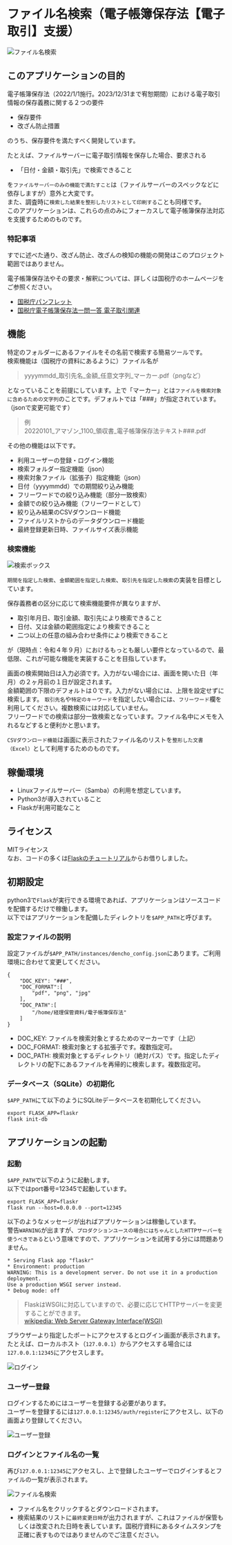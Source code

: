 # ファイル名検索（電子帳簿保存法【電子取引】支援）

![ファイル名検索](https://s3.ap-northeast-1.amazonaws.com/media-new.eranger.co.jp/wp-content/uploads/20220929143538/dencho-list-1.png)

  

## このアプリケーションの目的
電子帳簿保存法（2022/1/1施行。2023/12/31まで宥恕期間）における電子取引情報の保存義務に関する２つの要件
- 保存要件
- 改ざん防止措置  
  
のうち、保存要件を満たすべく開発しています。   
  
たとえば、ファイルサーバーに電子取引情報を保存した場合、要求される  
- 「⽇付・⾦額・取引先」で検索できること  
  
を`ファイルサーバーのみの機能で満たすこと`は（ファイルサーバーのスペックなどに依存しますが）意外と大変です。  
また、調査時に`検索した結果を整形したリストとして印刷する`ことも同様です。  
このアプリケーションは、これらの点のみにフォーカスして電子帳簿保存法対応を支援するためのものです。  


### 特記事項
すでに述べた通り、改ざん防止、改ざんの検知の機能の開発はこのプロジェクト範囲ではありません。  


電子帳簿保存法やその要求・解釈については、詳しくは国税庁のホームページをご参照ください。   
- [国税庁パンフレット](https://www.nta.go.jp/publication/pamph/sonota/0021011-068.pdf)
- [国税庁電子帳簿保存法一問一答 電子取引関連](https://www.nta.go.jp/law/joho-zeikaishaku/sonota/jirei/pdf/0022006-083_06.pdf)
  
  
  
## 機能
特定のフォルダーにあるファイルをその名前で検索する簡易ツールです。   
検索機能は（国税庁の資料にあるように）ファイル名が
>  
> yyyymmdd_取引先名_金額_任意文字列_マーカー.pdf（pngなど）
>  
となっていることを前提にしています。上で「マーカー」とは`ファイルを検索対象に含めるための文字列`のことです。デフォルトでは「###」が指定されています。（jsonで変更可能です）    

>  
> 例  
> 20220101_アマゾン_1100_領収書_電子帳簿保存法テキスト###.pdf  
>  


その他の機能は以下です。  
- 利用ユーザーの登録・ログイン機能
- 検索フォルダー指定機能（json）
- 検索対象ファイル（拡張子）指定機能（json）
- 日付（yyyymmdd）での期間絞り込み機能
- フリーワードでの絞り込み機能（部分一致検索）
- 金額での絞り込み機能（フリーワードとして）
- 絞り込み結果のCSVダウンロード機能
- ファイルリストからのデータダウンロード機能
- 最終登録更新日時、ファイルサイズ表示機能
  

### 検索機能
  
![検索ボックス](https://s3.ap-northeast-1.amazonaws.com/media-new.eranger.co.jp/wp-content/uploads/20220929143552/dencho-search-1.png)
  
  
`期間を指定した検索`、`金額範囲を指定した検索`、`取引先を指定した検索`の実装を目標としています。  

保存義務者の区分に応じて検索機能要件が異なりますが、
- 取引年月日、取引金額、取引先により検索できること
- 日付、又は金額の範囲指定により検索できること
- 二つ以上の任意の組み合わせ条件により検索できること  
  
が（現時点：令和４年９月）におけるもっとも厳しい要件となっているので、最低限、これが可能な機能を実装することを目指しています。    

画面の検索開始日は入力必須です。入力がない場合には、画面を開いた日（年月）の２ヶ月前の１日が設定されます。    
金額範囲の下限のデフォルトは０です。入力がない場合には、上限を設定せずに検索します。
`取引先名`や`特定のキーワード`を指定したい場合には、`フリーワード`欄を利用してください。複数検索には対応していません。  
フリーワードでの検索は部分一致検索となっています。ファイル名中にメモを入れるなどすると便利かと思います。  
  
`CSVダウンロード機能`は画面に表示されたファイル名のリストを`整形した文書（Excel）`として利用するためのものです。  



## 稼働環境
- Linuxファイルサーバー（Samba）の利用を想定しています。   
- Python3が導入されていること   
- Flaskが利用可能なこと   
  


## ライセンス
MITライセンス  
なお、コードの多くは[Flaskのチュートリアル](https://msiz07-flask-docs-ja.readthedocs.io/ja/latest/tutorial/index.html)からお借りしました。
  
  


## 初期設定
python3で`Flask`が実行できる環境であれば、アプリケーションはソースコードを配備するだけで稼働します。  
以下ではアプリケーションを配備したディレクトリを`$APP_PATH`と呼びます。
  


### 設定ファイルの説明
設定ファイルが`$APP_PATH/instances/dencho_config.json`にあります。ご利用環境に合わせて変更してください。
  

    {
        "DOC_KEY": "###",
        "DOC_FORMAT":[
            "pdf", "png", "jpg"
        ],
        "DOC_PATH":[
            "/home/経理保管資料/電子帳簿保存法"
        ]
    }

- DOC_KEY: ファイルを検索対象とするためのマーカーです（上記）
- DOC_FORMAT: 検索対象とする拡張子です。複数指定可。
- DOC_PATH: 検索対象とするディレクトリ（絶対パス）です。指定したディレクトリの配下にあるファイルを再帰的に検索します。複数指定可。
  


### データベース（SQLite）の初期化  
`$APP_PATH`にて以下のようにSQLiteデータベースを初期化してください。
  
    
    export FLASK_APP=flaskr
    flask init-db


  
## アプリケーションの起動
### 起動
`$APP_PATH`で以下のように起動します。  
以下ではport番号=12345で起動しています。
    
    export FLASK_APP=flaskr
    flask run --host=0.0.0.0 --port=12345

以下のようなメッセージが出ればアプリケーションは稼働しています。  
警告`WARNING`が出ますが、`プロダクションユースの場合にはちゃんとしたHTTPサーバーを使うべきである`という意味ですので、アプリケーションを試用する分には問題ありません。  
  
    * Serving Flask app "flaskr"
    * Environment: production
    WARNING: This is a development server. Do not use it in a production deployment.
    Use a production WSGI server instead.
    * Debug mode: off

> FlaskはWSGIに対応していますので、必要に応じてHTTPサーバーを変更することができます。  
> [wikipedia: Web Server Gateway Interface(WSGI)](https://ja.wikipedia.org/wiki/Web_Server_Gateway_Interface)  

ブラウザーより指定したポートにアクセスするとログイン画面が表示されます。  
たとえば、ローカルホスト（`127.0.0.1`）からアクセスする場合には`127.0.0.1:12345`にアクセスします。  
  
![ログイン](https://s3.ap-northeast-1.amazonaws.com/media-new.eranger.co.jp/wp-content/uploads/20220929143544/dencho-login-1.png)



### ユーザー登録
ログインするためにはユーザーを登録する必要があります。  
ユーザーを登録するには`127.0.0.1:12345/auth/register`にアクセスし、以下の画面より登録してください。  
  
![ユーザー登録](https://s3.ap-northeast-1.amazonaws.com/media-new.eranger.co.jp/wp-content/uploads/20220929143548/dencho-register-1.png)  



### ログインとファイル名の一覧
再び`127.0.0.1:12345`にアクセスし、上で登録したユーザーでログインするとファイルの一覧が表示されます。
  
  
![ファイル名検索](https://s3.ap-northeast-1.amazonaws.com/media-new.eranger.co.jp/wp-content/uploads/20220929143538/dencho-list-1.png)
  

- ファイル名をクリックするとダウンロードされます。
- 検索結果のリストに`最終変更日時`が出力されますが、これはファイルが保管もしくは改変された日時を表しています。国税庁資料にあるタイムスタンプを正確に表すものではありませんのでご注意ください。
